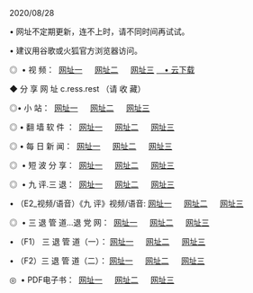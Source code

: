 <p>2020/08/28
<p>• 网址不定期更新，连不上时，请不同时间再试试。
<p>• 建议用谷歌或火狐官方浏览器访问。
<p>◎  • 视 频： 
<a href="http://tcw.fasoclash.com/" target="_blank">网址一</a> 　 
<a href="http://tbw.fasoclash.com/" target="_blank">网址二</a> 　 
<a href="http://taw.fasoclash.com/b.html" target="_blank">网址三</a>
<a href="https://disk.yandex.ru/d/wIUK0uxc3Gk4Ng" target="_blank">　• 云下载 </a></p>
<p>◆ 分 享 网 址  c.ress.rest   （请 收 藏） </p>

<p>◎•  小 站：  
<a href="http://tcw.fasoclash.com/f.html" target="_blank">网址一</a> 　 
<a href="http://tbw.fasoclash.com/h.html" target="_blank">网址二</a> 　 
<a href="http://taw.fasoclash.com/k/" target="_blank">网址三</a></p><p>

<p>◎  • 翻 墙 软 件 ：  
<a href="http://tcw.fasoclash.com/ff/" target="_blank">网址一</a> 　 
<a href="http://tbw.fasoclash.com/s/read/a1_nd.html" target="_blank">网址二</a> 　 
<a href="http://taw.fasoclash.com/ff/index.html" target="_blank">网址三</a></p>
<p>◎  • 每 日 新 闻：  
<a href="http://tcw.fasoclash.com/day/" target="_blank">网址一</a> 　 
<a href="http://tbw.fasoclash.com/day/" target="_blank">网址二</a> 　 
<a href="http://taw.fasoclash.com/day/index.html" target="_blank">网址三</a></p>
<p>◎   • 短 波 分 享：  
<a href="http://tcw.fasoclash.com/h/" target="_blank">网址一</a> 　 
<a href="http://taw.fasoclash.com/h/" target="_blank">网址二</a> 　 
<a href="http://tbw.fasoclash.com/h/index.html" target="_blank">网址三</a></p>
<p>◎   • 九 评.三 退：  
<a href="http://tcw.fasoclash.com/t/" target="_blank">网址一</a> 　 
<a href="http://taw.fasoclash.com/v2/index.html" target="_blank">网址二</a> 　 
<a href="http://tbw.fasoclash.com/tt/index.html" target="_blank">网址三</a> 　</p>
<p>  • （E2_视频/语音）《九 评》视频/语音: 
<a href="http://tcw.fasoclash.com/7738.html" target="_blank">网址一</a> 　 
<a href="http://taw.fasoclash.com/7614.html" target="_blank">网址二</a> 　 
<a href="http://tbw.fasoclash.com/7633.html" target="_blank">网址三</a></p>
<p>◎   • 三 退 管 道...退 党 网：  
<a href="http://tcw.fasoclash.com/go/td1.html" target="_blank">网址一</a> 　 
<a href="http://taw.fasoclash.com/go/td2.html" target="_blank">网址二</a> 　 
<a href="http://tbw.fasoclash.com/go/td3.html" target="_blank">网址三</a></p>
<p>  • （F1） 三 退 管 道（一）： 
<a href="http://tcw.fasoclash.com/dd/" target="_blank">网址一</a> 　 
<a href="http://taw.fasoclash.com/s/read/a1_tdx.html" target="_blank">网址二</a> 　 
<a href="http://tbw.fasoclash.com/dd/" target="_blank">网址三</a></p>
<p>  • （F2）三 退 管 道（二）： 
<a href="http://taw.fasoclash.com/d/" target="_blank">网址一</a> 　 
<a href="http://tcw.fasoclash.com/d/index.html" target="_blank">网址二</a> 　 
<a href="http://tbw.fasoclash.com/d/" target="_blank">网址三</a></p>
<p>◎   • PDF电子书：  
<a href="http://tcw.fasoclash.com/p/" target="_blank">网址一</a> 　 
<a href="http://tbw.fasoclash.com/p/index.html" target="_blank">网址二</a> 　 
<a href="http://taw.fasoclash.com/p/" target="_blank">网址三</a></p>
